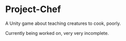 # Project-Chef
A Unity game about teaching creatures to cook, poorly.

Currently being worked on, very very incomplete.
